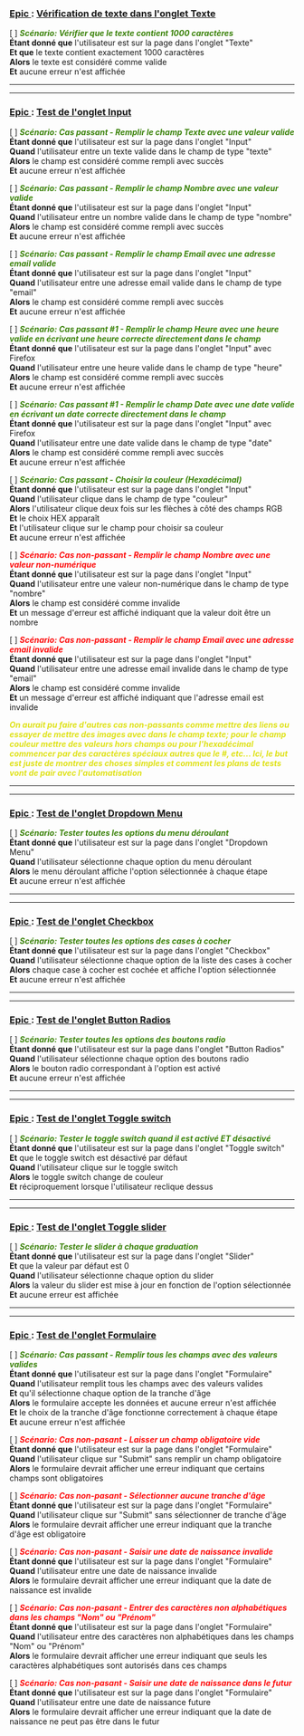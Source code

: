 <u><h3> Epic </u >: <u> Vérification de texte dans l'onglet Texte </h3></u>


[ ] <span style = "color:#3C830C">***Scénario: Vérifier que le texte contient 1000 caractères*** </span><br>
**Étant donné que** l'utilisateur est sur la page dans l'onglet "Texte" <br>
**Et que** le texte contient exactement 1000 caractères <br>
**Alors** le texte est considéré comme valide <br>
**Et** aucune erreur n'est affichée

---
---

<h3><u> Epic </u> : <u> Test de l'onglet Input </u></h3>

[ ] <span style = "color:#3C830C">***Scénario: Cas passant - Remplir le champ Texte avec une valeur valide*** </span> <br>
**Étant donné que** l'utilisateur est sur la page dans l'onglet "Input" <br>
**Quand** l'utilisateur entre un texte valide dans le champ de type "texte" <br>
**Alors** le champ est considéré comme rempli avec succès <br>
**Et** aucune erreur n'est affichée 

[ ] <span style = "color:#3C830C">***Scénario: Cas passant - Remplir le champ Nombre avec une valeur valide*** </span> <br>
**Étant donné que** l'utilisateur est sur la page dans l'onglet "Input" <br>
**Quand** l'utilisateur entre un nombre valide dans le champ de type "nombre" <br>
**Alors** le champ est considéré comme rempli avec succès <br>
**Et** aucune erreur n'est affichée 

[ ] <span style = "color:#3C830C">***Scénario: Cas passant - Remplir le champ Email avec une adresse email valide*** </span> <br>
**Étant donné que** l'utilisateur est sur la page dans l'onglet "Input" <br>
**Quand** l'utilisateur entre une adresse email valide dans le champ de type "email" <br>
**Alors** le champ est considéré comme rempli avec succès <br>
**Et** aucune erreur n'est affichée

[ ] <span style = "color:#3C830C">***Scénario: Cas passant #1 - Remplir le champ Heure avec une heure valide en écrivant une heure correcte directement dans le champ*** </span> <br>
**Étant donné que** l'utilisateur est sur la page dans l'onglet "Input" avec Firefox <br>
**Quand** l'utilisateur entre une heure valide dans le champ de type "heure" <br>
**Alors** le champ est considéré comme rempli avec succès <br>
**Et** aucune erreur n'est affichée

<!-- [ ] <span style = "color:#3C830C">***Scénario: Cas passant #2 - Remplir le champ Heure avec une heure valide en cliquant sur l'icône*** </span> <br>
**Étant donné que** l'utilisateur est sur la page dans l'onglet "Input" avec Firefox <br>
**Quand** l'utilisateur clique sur l'icône de l'horloge <br>
**Alors** le timepicker apparaît <br>
**Et** l'utilisateur peut choisir l'heure qu'il souhaite <br>
**Et** aucune erreur n'est affichée -->

[ ] <span style = "color:#3C830C">***Scénario: Cas passant #1 - Remplir le champ Date avec une date valide en écrivant un date correcte directement dans le champ*** </span> <br>
**Étant donné que** l'utilisateur est sur la page dans l'onglet "Input" avec Firefox <br>
**Quand** l'utilisateur entre une date valide dans le champ de type "date" <br>
**Alors** le champ est considéré comme rempli avec succès <br>
**Et** aucune erreur n'est affichée

<!-- [ ] <span style = "color:#3C830C">***Scénario: Cas passant #2 - Remplir le champ Date avec une date valide en cliquant sur l'icône*** </span> <br>
**Étant donné que** l'utilisateur est sur la page dans l'onglet "Input" avec Firefox <br>
**Quand** l'utilisateur clique sur l'icône du calendrier <br>
**Alors** le calendrier apparaît <br>
**Et** l'utilisateur peut choisir la date qu'il souhaite <br>
**Et** aucune erreur n'est affichée -->

[ ] <span style = "color:#3C830C">***Scénario: Cas passant - Choisir la couleur (Hexadécimal)*** </span> <br>
**Étant donné que** l'utilisateur est sur la page dans l'onglet "Input" <br>
**Quand** l'utilisateur clique dans le champ de type "couleur" <br>
**Alors** l'utilisateur clique deux fois sur les flèches à côté des champs RGB <br>
**Et** le choix HEX apparaît <br>
**Et** l'utilisateur clique sur le champ pour choisir sa couleur <br>
**Et** aucune erreur n'est affichée
<!-- Après plusieurs tests, il est beaucoup plus simple de choisir uniquement la couleur hexadécimal quitte à faire une fonction qui convertit le HSL et le RGB en HEX éventuellement -->

[ ] <span style = "color:#FD0D0D">***Scénario: Cas non-passant - Remplir le champ Nombre avec une valeur non-numérique*** </span> <br>
**Étant donné que** l'utilisateur est sur la page dans l'onglet "Input" <br>
**Quand** l'utilisateur entre une valeur non-numérique dans le champ de type "nombre" <br>
**Alors** le champ est considéré comme invalide <br>
**Et** un message d'erreur est affiché indiquant que la valeur doit être un nombre 

[ ] <span style = "color:#FD0D0D">***Scénario: Cas non-passant - Remplir le champ Email avec une adresse email invalide*** </span> <br>
**Étant donné que** l'utilisateur est sur la page dans l'onglet "Input" <br>
**Quand** l'utilisateur entre une adresse email invalide dans le champ de type "email" <br>
**Alors** le champ est considéré comme invalide <br>
**Et** un message d'erreur est affiché indiquant que l'adresse email est invalide

<span style = "color:#DFE218">***On aurait pu faire d'autres cas non-passants comme mettre des liens ou essayer de mettre des images avec dans le champ texte; pour le champ couleur mettre des valeurs hors champs ou pour l'hexadécimal commencer par des caractères spéciaux autres que le #, etc... Ici, le but est juste de montrer des choses simples et comment les plans de tests vont de pair avec l'automatisation*** </span> <br>

---
---

<h3><u> Epic </u> : <u> Test de l'onglet Dropdown Menu </u></h3>

[ ] <span style="color:#3C830C">***Scénario: Tester toutes les options du menu déroulant*** </span> <br>
**Étant donné que** l'utilisateur est sur la page dans l'onglet "Dropdown Menu" <br>
**Quand** l'utilisateur sélectionne chaque option du menu déroulant <br>
**Alors** le menu déroulant affiche l'option sélectionnée à chaque étape <br>
**Et** aucune erreur n'est affichée 

---
---

<h3><u> Epic </u> : <u> Test de l'onglet Checkbox </u></h3>

[ ] <span style="color:#3C830C">***Scénario: Tester toutes les options des cases à cocher*** </span> <br>
**Étant donné que** l'utilisateur est sur la page dans l'onglet "Checkbox" <br>
**Quand** l'utilisateur sélectionne chaque option de la liste des cases à cocher <br>
**Alors** chaque case à cocher est cochée et affiche l'option sélectionnée <br>
**Et** aucune erreur n'est affichée 

---
---

<h3><u> Epic </u> : <u> Test de l'onglet Button Radios </u></h3>

[ ] <span style="color:#3C830C">***Scénario: Tester toutes les options des boutons radio*** </span> <br>
**Étant donné que** l'utilisateur est sur la page dans l'onglet "Button Radios" <br>
**Quand** l'utilisateur sélectionne chaque option des boutons radio <br>
**Alors** le bouton radio correspondant à l'option est activé <br>
**Et** aucune erreur n'est affichée 

---
---

<h3><u> Epic </u> : <u> Test de l'onglet Toggle switch </u></h3>

[ ] <span style="color:#3C830C">***Scénario: Tester le toggle switch quand il est activé ET désactivé*** </span> <br>
**Étant donné que** l'utilisateur est sur la page dans l'onglet "Toggle switch" <br>
**Et** que le toggle switch est désactivé par défaut <br>
**Quand** l'utilisateur clique sur le toggle switch <br>
**Alors** le toggle switch change de couleur <br>
**Et** réciproquement lorsque l'utilisateur reclique dessus 

---
---

<h3><u> Epic </u> : <u> Test de l'onglet Toggle slider </u></h3>

[ ] <span style="color:#3C830C">***Scénario: Tester le slider à chaque graduation*** </span> <br>
**Étant donné que** l'utilisateur est sur la page dans l'onglet "Slider" <br>
**Et** que la valeur par défaut est 0 <br>
**Quand** l'utilisateur sélectionne chaque option du slider <br>
**Alors** la valeur du slider est mise à jour en fonction de l'option sélectionnée <br>
**Et** aucune erreur est affichée 

---
---

<h3><u> Epic </u> : <u> Test de l'onglet Formulaire </u></h3>

[ ] <span style="color:#3C830C">***Scénario: Cas passant - Remplir tous les champs avec des valeurs valides*** </span> <br>
**Étant donné que** l'utilisateur est sur la page dans l'onglet "Formulaire" <br>
**Quand** l'utilisateur remplit tous les champs avec des valeurs valides <br>
**Et** qu'il sélectionne chaque option de la tranche d'âge <br>
**Alors** le formulaire accepte les données et aucune erreur n'est affichée <br>
**Et** le choix de la tranche d'âge fonctionne correctement à chaque étape <br>
**Et** aucune erreur n'est affichée

[ ] <span style="color:#FD0D0D;">***Scénario: Cas non-pasant - Laisser un champ obligatoire vide*** </span> <br>
**Étant donné que** l'utilisateur est sur la page dans l'onglet "Formulaire" <br>
**Quand** l'utilisateur clique sur "Submit" sans remplir un champ obligatoire <br>
**Alors** le formulaire devrait afficher une erreur indiquant que certains champs sont obligatoires <br>


[ ] <span style="color:#FD0D0D;">***Scénario: Cas non-pasant - Sélectionner aucune tranche d'âge*** </span> <br>
**Étant donné que** l'utilisateur est sur la page dans l'onglet "Formulaire" <br>
**Quand** l'utilisateur clique sur "Submit" sans sélectionner de tranche d'âge <br>
**Alors** le formulaire devrait afficher une erreur indiquant que la tranche d'âge est obligatoire <br>


[ ] <span style="color:#FD0D0D;">***Scénario: Cas non-pasant - Saisir une date de naissance invalide*** </span> <br>
**Étant donné que** l'utilisateur est sur la page dans l'onglet "Formulaire" <br>
**Quand** l'utilisateur entre une date de naissance invalide <br>
**Alors** le formulaire devrait afficher une erreur indiquant que la date de naissance est invalide <br>


[ ] <span style="color:#FD0D0D;">***Scénario: Cas non-pasant - Entrer des caractères non alphabétiques dans les champs "Nom" ou "Prénom"*** </span> <br>
**Étant donné que** l'utilisateur est sur la page dans l'onglet "Formulaire" <br>
**Quand** l'utilisateur entre des caractères non alphabétiques dans les champs "Nom" ou "Prénom" <br>
**Alors** le formulaire devrait afficher une erreur indiquant que seuls les caractères alphabétiques sont autorisés dans ces champs <br>


[ ] <span style="color:#FD0D0D;">***Scénario: Cas non-pasant - Saisir une date de naissance dans le futur*** </span> <br>
**Étant donné que** l'utilisateur est sur la page dans l'onglet "Formulaire" <br>
**Quand** l'utilisateur entre une date de naissance future <br>
**Alors** le formulaire devrait afficher une erreur indiquant que la date de naissance ne peut pas être dans le futur <br>
